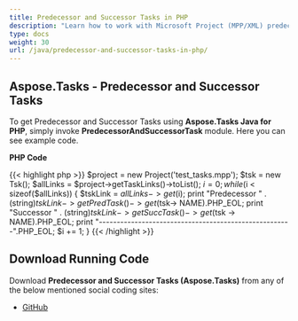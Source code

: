 ```yaml
---
title: Predecessor and Successor Tasks in PHP
description: "Learn how to work with Microsoft Project (MPP/XML) predecessor and successor tasks using Aspose.Tasks Java for PHP."
type: docs
weight: 30
url: /java/predecessor-and-successor-tasks-in-php/
---
```


## **Aspose.Tasks - Predecessor and Successor Tasks**
To get Predecessor and Successor Tasks using **Aspose.Tasks Java for PHP**, simply invoke **PredecessorAndSuccessorTask** module. Here you can see example code.

**PHP Code**

{{< highlight php >}}
$project = new Project('test_tasks.mpp');
$tsk = new Tsk();
$allLinks = $project->getTaskLinks()->toList();
$i = 0;
while ($i < sizeof($allLinks)) {
    $tskLink = $allLinks -> get($i);
    print "Predecessor " . (string)$tskLink -> getPredTask() -> get($tsk-> NAME).PHP_EOL;
    print "Successor " . (string)$tskLink -> getSuccTask() -> get($tsk -> NAME).PHP_EOL;
    print "------------------------------------------------------".PHP_EOL;
    $i += 1;
}
{{< /highlight >}}

## **Download Running Code**
Download **Predecessor and Successor Tasks (Aspose.Tasks)** from any of the below mentioned social coding sites:

- [GitHub](https://github.com/aspose-tasks/Aspose.Tasks-for-Java/blob/master/Plugins/Aspose_Tasks_Java_for_PHP/src/aspose/tasks/WorkingWithTaskLinks/PredecessorAndSuccessorTask.php)
